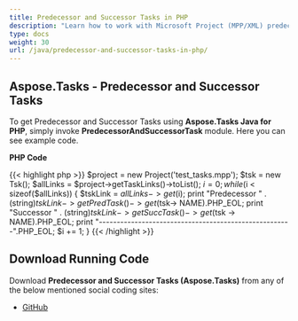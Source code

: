 ```yaml
---
title: Predecessor and Successor Tasks in PHP
description: "Learn how to work with Microsoft Project (MPP/XML) predecessor and successor tasks using Aspose.Tasks Java for PHP."
type: docs
weight: 30
url: /java/predecessor-and-successor-tasks-in-php/
---
```


## **Aspose.Tasks - Predecessor and Successor Tasks**
To get Predecessor and Successor Tasks using **Aspose.Tasks Java for PHP**, simply invoke **PredecessorAndSuccessorTask** module. Here you can see example code.

**PHP Code**

{{< highlight php >}}
$project = new Project('test_tasks.mpp');
$tsk = new Tsk();
$allLinks = $project->getTaskLinks()->toList();
$i = 0;
while ($i < sizeof($allLinks)) {
    $tskLink = $allLinks -> get($i);
    print "Predecessor " . (string)$tskLink -> getPredTask() -> get($tsk-> NAME).PHP_EOL;
    print "Successor " . (string)$tskLink -> getSuccTask() -> get($tsk -> NAME).PHP_EOL;
    print "------------------------------------------------------".PHP_EOL;
    $i += 1;
}
{{< /highlight >}}

## **Download Running Code**
Download **Predecessor and Successor Tasks (Aspose.Tasks)** from any of the below mentioned social coding sites:

- [GitHub](https://github.com/aspose-tasks/Aspose.Tasks-for-Java/blob/master/Plugins/Aspose_Tasks_Java_for_PHP/src/aspose/tasks/WorkingWithTaskLinks/PredecessorAndSuccessorTask.php)
